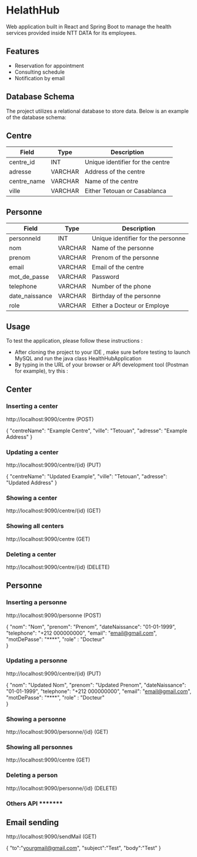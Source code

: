 # HelathHub

Web application built in React and Spring Boot to manage the health services provided inside NTT DATA for its employees.

## Features

- Reservation for appointment
- Consulting schedule
- Notification by email

## Database Schema

The project utilizes a relational database to store data. Below is an example of the database schema:

## Centre

| Field       | Type    | Description                      |
|-------------|---------|----------------------------------|
| centre_id   | INT     | Unique identifier for the centre |
| adresse     | VARCHAR | Address of the centre            |
| centre_name | VARCHAR | Name of the centre               |
| ville       | VARCHAR | Either Tetouan or Casablanca     |

## Personne

| Field         | Type    | Description                        |
|---------------|---------|----------------------------------  |
| personneId    | INT     | Unique identifier for the personne |
| nom           | VARCHAR | Name of the personne               |
| prenom        | VARCHAR | Prenom of the personne             |
| email         | VARCHAR | Email of the centre                |
| mot_de_passe  | VARCHAR | Password                           |
| telephone     | VARCHAR | Number of the phone                |
| date_naissance| VARCHAR | Birthday of the personne           |
| role          | VARCHAR | Either a Docteur or Employe        |

## Usage

To test the application, please follow these instructions :

- After cloning the project to your IDE , make sure before testing to launch MySQL and run the java class HealthHubApplication
- By typing in the URL of your browser or API development tool (Postman for example), try this :

## Center

### Inserting a center

http://localhost:9090/centre (POST)

{
  "centreName": "Example Centre",
  "ville": "Tetouan",
  "adresse": "Example Address"
}

### Updating a center

http://localhost:9090/centre/{id} (PUT)

  {
   		"centreName": "Updated Example",
        "ville": "Tetouan",
        "adresse": "Updated Address"
    }
 
### Showing a center 

http://localhost:9090/centre/{id} (GET)

### Showing all centers

http://localhost:9090/centre (GET)

### Deleting a center 

http://localhost:9090/centre/{id} (DELETE)


## Personne

### Inserting a personne

http://localhost:9090/personne (POST)

{
  "nom": "Nom",
  "prenom": "Prenom",
  "dateNaissance": "01-01-1999",
  "telephone": "+212 000000000",
  "email": "email@gmail.com",
  "motDePasse": "****",
  "role" : "Docteur"  
}

### Updating a personne

http://localhost:9090/centre/{id} (PUT)

{
  "nom": "Updated Nom",
  "prenom": "Updated Prenom",
  "dateNaissance": "01-01-1999",
  "telephone": "+212 000000000",
  "email": "email@gmail.com",
  "motDePasse": "****",
  "role" : "Docteur"  
}

### Showing a personne 

http://localhost:9090/personne/{id} (GET)

### Showing all personnes

http://localhost:9090/centre (GET)

### Deleting a person

http://localhost:9090/personne/{id} (DELETE)


### Others API *******

## Email sending

http://localhost:9090/sendMail (GET)

{
    "to":"yourgmail@gmail.com",
    "subject":"Test",
    "body":"Test"
}

